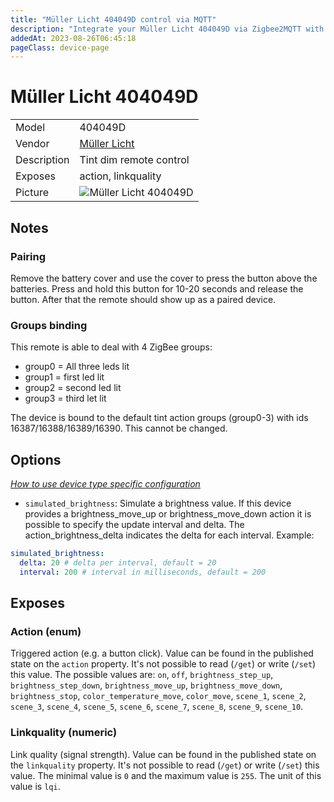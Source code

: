 ```yaml
---
title: "Müller Licht 404049D control via MQTT"
description: "Integrate your Müller Licht 404049D via Zigbee2MQTT with whatever smart home infrastructure you are using without the vendor's bridge or gateway."
addedAt: 2023-08-26T06:45:18
pageClass: device-page
---
```


<!-- !!!! -->
<!-- ATTENTION: This file is auto-generated through docgen! -->
<!-- You can only edit the "Notes"-Section between the two comment lines "Notes BEGIN" and "Notes END". -->
<!-- Do not use h1 or h2 heading within "## Notes"-Section. -->
<!-- !!!! -->

# Müller Licht 404049D

|     |     |
|-----|-----|
| Model | 404049D  |
| Vendor  | [Müller Licht](/supported-devices/#v=M%C3%BCller%20Licht)  |
| Description | Tint dim remote control |
| Exposes | action, linkquality |
| Picture | ![Müller Licht 404049D](https://www.zigbee2mqtt.io/images/devices/404049D.png) |


<!-- Notes BEGIN: You can edit here. Add "## Notes" headline if not already present. -->
## Notes

### Pairing
Remove the battery cover and use the cover to press the button above the batteries.
Press and hold this button for 10-20 seconds and release the button.
After that the remote should show up as a paired device.

### Groups binding

This remote is able to deal with 4 ZigBee groups:

* group0 = All three leds lit
* group1 = first led lit
* group2 = second led lit
* group3 = third let lit

The device is bound to the default tint action groups (group0-3) with ids 16387/16388/16389/16390. This cannot be changed.
<!-- Notes END: Do not edit below this line -->



## Options
*[How to use device type specific configuration](../guide/configuration/devices-groups.md#specific-device-options)*

* `simulated_brightness`: Simulate a brightness value. If this device provides a brightness_move_up or brightness_move_down action it is possible to specify the update interval and delta. The action_brightness_delta indicates the delta for each interval. Example:
```yaml
simulated_brightness:
  delta: 20 # delta per interval, default = 20
  interval: 200 # interval in milliseconds, default = 200
```


## Exposes

### Action (enum)
Triggered action (e.g. a button click).
Value can be found in the published state on the `action` property.
It's not possible to read (`/get`) or write (`/set`) this value.
The possible values are: `on`, `off`, `brightness_step_up`, `brightness_step_down`, `brightness_move_up`, `brightness_move_down`, `brightness_stop`, `color_temperature_move`, `color_move`, `scene_1`, `scene_2`, `scene_3`, `scene_4`, `scene_5`, `scene_6`, `scene_7`, `scene_8`, `scene_9`, `scene_10`.

### Linkquality (numeric)
Link quality (signal strength).
Value can be found in the published state on the `linkquality` property.
It's not possible to read (`/get`) or write (`/set`) this value.
The minimal value is `0` and the maximum value is `255`.
The unit of this value is `lqi`.

